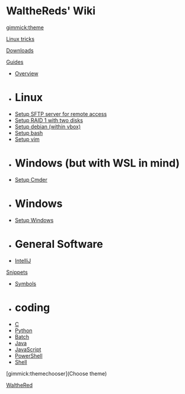 # WaltheReds' Wiki

<!--
  -- Default theme: https://dynalon.github.io/mdwiki/#!customizing.md#Theme_chooser)
  -- "Only the default bootstrap theme is bundled with MDwiki and available offline."
-->
[gimmick:theme](bootstrap)

<!-- Navigation: http://dynalon.github.io/mdwiki/#!quickstart.md#Adding_a_navigation -->

[Linux tricks](pages/tricks.md)

[Downloads](pages/downloads.md)

[Guides]()

  * [Overview](guides.md)
  * # Linux
  * [Setup SFTP server for remote access](pages/sftp-server.md)
  * [Setup RAID 1 with two disks](pages/raid1.md)
  * [Setup debian (within vbox)](pages/setup-debian.md)
  * [Setup bash](pages/setup-bash.md)
  * [Setup vim](pages/setup-vim.md)
  * # Windows (but with WSL in mind)
  * [Setup Cmder](pages/setup-cmder.md)
  * # Windows
  * [Setup Windows](https://docs.microsoft.com/en-us/windows/wsl/install-win10)
  * # General Software
  * [IntelliJ](pages/setup-intellij.md)

[Snippets]()
  * [Symbols](pages/snippets-symobls.md)
  * # coding
  * [C](snippets-c.md)
  * [Python](snippets-python.md)
  * [Batch](snippets-batch.md)
  * [Java](snippets-java.md)
  * [JavaScript](snippets-javascript.md)
  * [PowerShell](snippets-powershell.md)
  * [Shell](snippets-shell.md)

<!-- Let the user choose a theme: https://dynalon.github.io/mdwiki/#!quickstart.md#Adding_a_navigation) -->
[gimmick:themechooser](Choose theme)

[WaltheRed](https://github.com/WaltheRed)